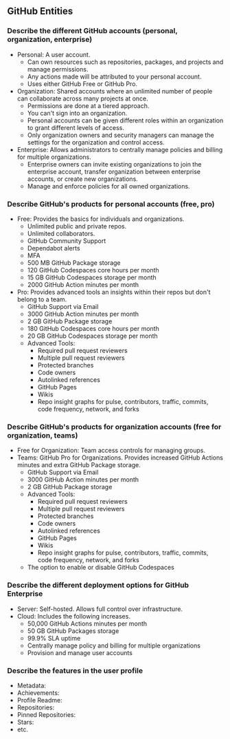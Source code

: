 ## GitHub Entities

### Describe the different GitHub accounts (personal, organization, enterprise)
- Personal: A user account.
  - Can own resources such as repositories, packages, and projects and manage permissions.
  - Any actions made will be attributed to your personal account.
  - Uses either GitHub Free or GitHub Pro.
- Organization: Shared accounts where an unlimited number of people can collaborate across many projects at once.
  - Permissions are done at a tiered approach.
  - You can't sign into an organization. 
  - Personal accounts can be given different roles within an organization to grant different levels of access.
  - Only organization owners and security managers can manage the settings for the organization and control access.
- Enterprise: Allows administrators to centrally manage policies and billing for multiple organizations.
  - Enterprise owners can invite existing organizations to join the enterprise account, transfer organization between enterprise accounts, or create new organizations.
  - Manage and enforce policies for all owned organizations.

### Describe GitHub's products for personal accounts (free, pro)
- Free: Provides the basics for individuals and organizations.
  - Unlimited public and private repos.
  - Unlimited collaborators.
  - GitHub Community Support
  - Dependabot alerts
  - MFA
  - 500 MB GitHub Package storage
  - 120 GitHub Codespaces core hours per month
  - 15 GB GitHub Codespaces storage per month
  - 2000 GitHub Action minutes per month
- Pro: Provides advanced tools an insights within their repos but don't belong to a team.
  - GitHub Support via Email
  - 3000 GitHub Action minutes per month
  - 2 GB GitHub Package storage
  - 180 GitHub Codespaces core hours per month
  - 20 GB GitHub Codespaces storage per month
  - Advanced Tools:
    - Required pull request reviewers
    - Multiple pull request reviewers
    - Protected branches
    - Code owners
    - Autolinked references
    - GitHub Pages
    - Wikis
    - Repo insight graphs for pulse, contributors, traffic, commits, code frequency, network, and forks

### Describe GitHub's products for organization accounts (free for organization, teams)
- Free for Organization: Team access controls for managing groups.
- Teams: GitHub Pro for Organizations. Provides increased GitHub Actions minutes and extra GitHub Package storage.
  - GitHub Support via Email
  - 3000 GitHub Action minutes per month
  - 2 GB GitHub Package storage
  - Advanced Tools:
    - Required pull request reviewers
    - Multiple pull request reviewers
    - Protected branches
    - Code owners
    - Autolinked references
    - GitHub Pages
    - Wikis
    - Repo insight graphs for pulse, contributors, traffic, commits, code frequency, network, and forks
  - The option to enable or disable GitHub Codespaces

### Describe the different deployment options for GitHub Enterprise
- Server: Self-hosted. Allows full control over infrastructure.
- Cloud: Includes the following increases.
  - 50,000 GitHub Actions minutes per month
  - 50 GB GitHub Packages storage
  - 99.9% SLA uptime
  - Centrally manage policy and billing for multiple organizations
  - Provision and manage user accounts

### Describe the features in the user profile
- Metadata:
- Achievements:
- Profile Readme:
- Repositories:
- Pinned Repositories:
- Stars:
- etc.
